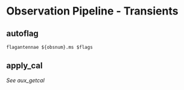 # Observation Pipeline - Transients
## autoflag
```
flagantennae ${obsnum}.ms $flags
```
## apply_cal
_See aux_getcal_

